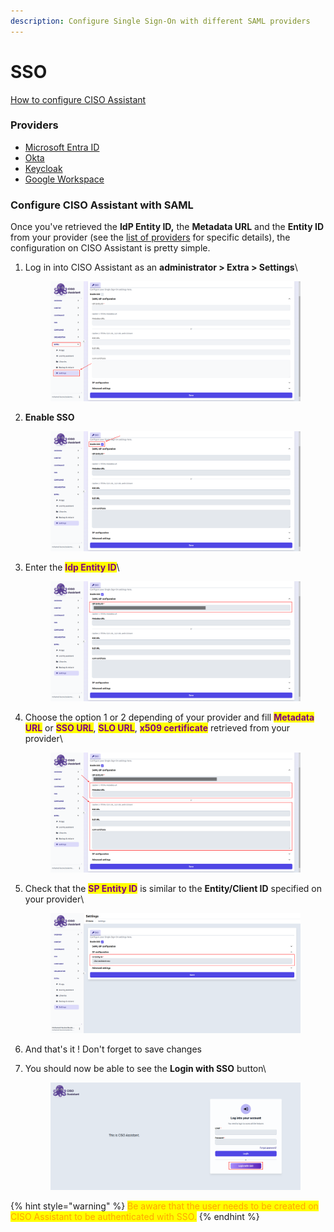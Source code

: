 ```yaml
---
description: Configure Single Sign-On with different SAML providers
---
```


# SSO

[How to configure CISO Assistant](./#configure-ciso-assistant)

### Providers

* [Microsoft Entra ID](microsoft-entra-id.md)
* [Okta](okta.md)
* [Keycloak](keycloak.md)
* [Google Workspace](google-workplace.md)

### Configure CISO Assistant with SAML

Once you've retrieved the **IdP Entity ID,** the **Metadata URL** and the **Entity ID** from your provider (see the [list of providers](./#list-of-provider) for specific details), the configuration on CISO Assistant is pretty simple.

1.  Log in into CISO Assistant as an **administrator > Extra > Settings**\


    <figure><img src="../../.gitbook/assets/Screenshot 2024-09-02 12.31.25.png" alt=""><figcaption></figcaption></figure>
2.  **Enable SSO**

    <figure><img src="../../.gitbook/assets/Screenshot 2024-09-02 12.32.06.png" alt=""><figcaption></figcaption></figure>
3.  Enter the <mark style="color:purple;">**Idp Entity ID**</mark>\


    <figure><img src="../../.gitbook/assets/Screenshot 2024-09-02 12.32.42.png" alt=""><figcaption></figcaption></figure>
4.  Choose the option 1 or 2 depending of your provider and fill <mark style="color:purple;">**Metadata URL**</mark> or <mark style="color:purple;">**SSO URL**</mark>, <mark style="color:purple;">**SLO URL**</mark>, <mark style="color:purple;">**x509 certificate**</mark> retrieved from your provider\


    <figure><img src="../../.gitbook/assets/Screenshot 2024-09-02 12.33.52 (1).png" alt=""><figcaption></figcaption></figure>
5.  Check that the <mark style="color:purple;">**SP Entity ID**</mark> is similar to the **Entity/Client ID** specified on your provider\


    <figure><img src="../../.gitbook/assets/ciso-sso-step-4.png" alt=""><figcaption></figcaption></figure>
6. And that's it ! Don't forget to save changes
7.  You should now be able to see the **Login with SSO** button\


    <figure><img src="../../.gitbook/assets/ciso-sso-step-6.png" alt=""><figcaption></figcaption></figure>

{% hint style="warning" %}
<mark style="color:orange;">Be aware that the user needs to be created on CISO Assistant to be authenticated with SSO.</mark>
{% endhint %}
